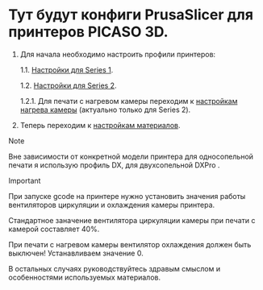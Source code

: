 # Тут будут конфиги PrusaSlicer для принтеров PICASO 3D.

1. Для начала необходимо настроить профили принтеров:

     1.1. [Настройки для Series 1](Series_1.md).

     1.2. [Настройки для Series 2](Series_2.md).

     1.2.1. Для печати с нагревом камеры переходим к [настройкам нагрева камеры](Series_2_CH.md) (актуально только для Series 2).

2. Теперь переходим к [настройкам материалов](Materials.md).

> [!NOTE]
> Вне зависимости от конкретной модели принтера для односопельной печати я использую профиль DX, для двухсопельной DXPro .
 

> [!IMPORTANT]
> При запуске gcode на принтере нужно установить значения работы вентиляторов циркуляции и охлаждения камеры принтера.
>
> Стандартное заначение вентилятора циркуляции камеры при печати с камерой составляет 40%.
> 
> При печати с нагревом камеры вентилятор охлаждения должен быть выключен! Устанавливаем значение 0.
>
> В остальных случаях руководствуйтесь здравым смыслом и особенностями используемых материалов.
